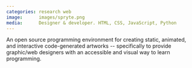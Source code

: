 ```yaml
---
categories: research web
image:      images/spryte.png
media:      Designer & developer. HTML, CSS, JavaScript, Python
---
```

An open source programming environment for creating static, animated, and
interactive code-generated artworks -- specifically to provide graphic/web
designers with an accessible and visual way to learn programming.
